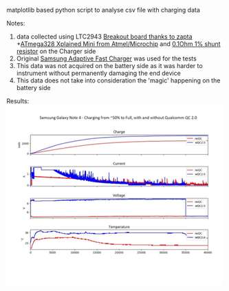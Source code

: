 matplotlib based python script to analyse csv file with charging data

Notes:
1. data collected using LTC2943 [Breakout board thanks to zapta](https://oshpark.com/shared_projects/HUri2i6R)
+[ATmega328 Xplained Mini from Atmel/Microchip](http://www.atmel.com/tools/mega328p-xmini.aspx?tab=overview) and [0.1Ohm 1% shunt resistor](http://www.mouser.com/ProductDetail/Bourns/CRA2512-FZ-R100ELF/?qs=sGAEpiMZZMtlleCFQhR%2fzSZieReTxadFbs2Bju%252b3rLk%3d) on the Charger side 
2. Original [Samsung Adaptive Fast Charger](http://www.samsung.com/us/mobile/mobile-accessories/phones/adaptive-fast-charging-wall-charger-detachable-microusb-usb-cable-white-ep-ta20jweusta/) was used for the tests
3. This data was not acquired on the battery side as it was harder to instrument without permanently damaging the end device
4. This data does not take into consideration the 'magic' happening on the battery side 


Results: ![Results](results.jpeg?raw=true "Fast Charging in Action")
